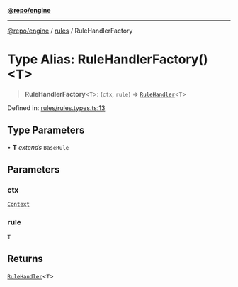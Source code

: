 [**@repo/engine**](../../README.md)

***

[@repo/engine](../../modules.md) / [rules](../README.md) / RuleHandlerFactory

# Type Alias: RuleHandlerFactory()\<T\>

> **RuleHandlerFactory**\<`T`\>: (`ctx`, `rule`) => [`RuleHandler`](../interfaces/RuleHandler.md)\<`T`\>

Defined in: [rules/rules.types.ts:13](https://github.com/alexqguo/drinking-board-game-v3/blob/461114994e3e28c73ae280b4acd08ba7cdad6013/packages/engine/src/rules/rules.types.ts#L13)

## Type Parameters

• **T** *extends* `BaseRule`

## Parameters

### ctx

[`Context`](../../context/classes/Context.md)

### rule

`T`

## Returns

[`RuleHandler`](../interfaces/RuleHandler.md)\<`T`\>
